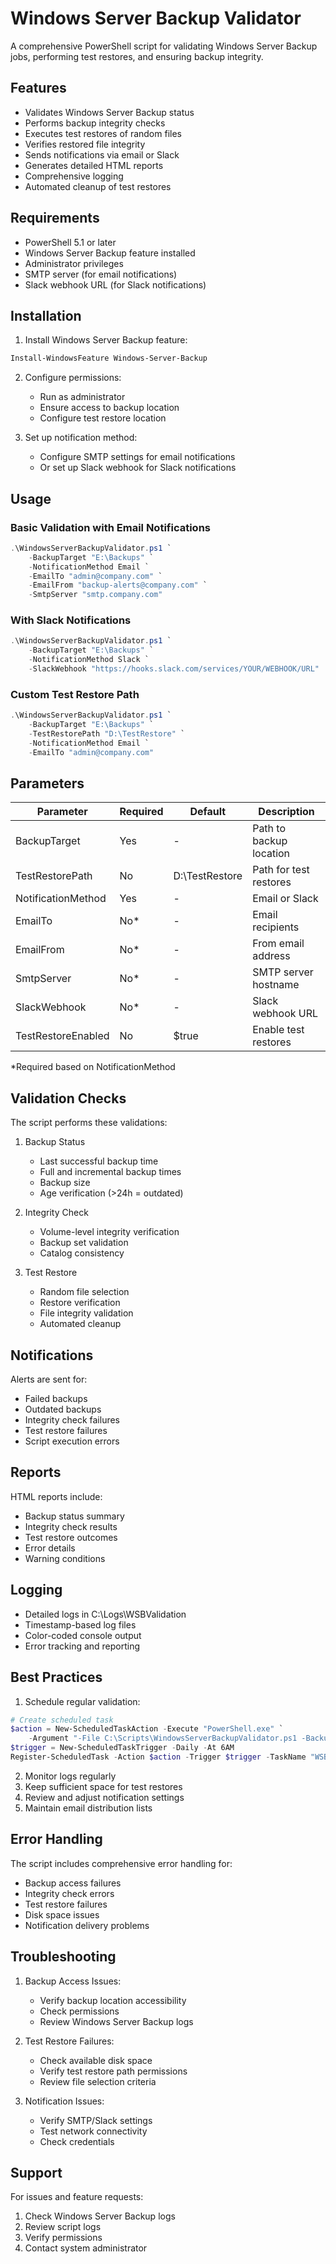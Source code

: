 # Windows Server Backup Validator

A comprehensive PowerShell script for validating Windows Server Backup jobs, performing test restores, and ensuring backup integrity.

## Features

- Validates Windows Server Backup status
- Performs backup integrity checks
- Executes test restores of random files
- Verifies restored file integrity
- Sends notifications via email or Slack
- Generates detailed HTML reports
- Comprehensive logging
- Automated cleanup of test restores

## Requirements

- PowerShell 5.1 or later
- Windows Server Backup feature installed
- Administrator privileges
- SMTP server (for email notifications)
- Slack webhook URL (for Slack notifications)

## Installation

1. Install Windows Server Backup feature:
```powershell
Install-WindowsFeature Windows-Server-Backup
```

2. Configure permissions:
   - Run as administrator
   - Ensure access to backup location
   - Configure test restore location

3. Set up notification method:
   - Configure SMTP settings for email notifications
   - Or set up Slack webhook for Slack notifications

## Usage

### Basic Validation with Email Notifications
```powershell
.\WindowsServerBackupValidator.ps1 `
    -BackupTarget "E:\Backups" `
    -NotificationMethod Email `
    -EmailTo "admin@company.com" `
    -EmailFrom "backup-alerts@company.com" `
    -SmtpServer "smtp.company.com"
```

### With Slack Notifications
```powershell
.\WindowsServerBackupValidator.ps1 `
    -BackupTarget "E:\Backups" `
    -NotificationMethod Slack `
    -SlackWebhook "https://hooks.slack.com/services/YOUR/WEBHOOK/URL"
```

### Custom Test Restore Path
```powershell
.\WindowsServerBackupValidator.ps1 `
    -BackupTarget "E:\Backups" `
    -TestRestorePath "D:\TestRestore" `
    -NotificationMethod Email `
    -EmailTo "admin@company.com"
```

## Parameters

| Parameter | Required | Default | Description |
|-----------|----------|---------|-------------|
| BackupTarget | Yes | - | Path to backup location |
| TestRestorePath | No | D:\TestRestore | Path for test restores |
| NotificationMethod | Yes | - | Email or Slack |
| EmailTo | No* | - | Email recipients |
| EmailFrom | No* | - | From email address |
| SmtpServer | No* | - | SMTP server hostname |
| SlackWebhook | No* | - | Slack webhook URL |
| TestRestoreEnabled | No | $true | Enable test restores |

*Required based on NotificationMethod

## Validation Checks

The script performs these validations:

1. Backup Status
   - Last successful backup time
   - Full and incremental backup times
   - Backup size
   - Age verification (>24h = outdated)

2. Integrity Check
   - Volume-level integrity verification
   - Backup set validation
   - Catalog consistency

3. Test Restore
   - Random file selection
   - Restore verification
   - File integrity validation
   - Automated cleanup

## Notifications

Alerts are sent for:
- Failed backups
- Outdated backups
- Integrity check failures
- Test restore failures
- Script execution errors

## Reports

HTML reports include:
- Backup status summary
- Integrity check results
- Test restore outcomes
- Error details
- Warning conditions

## Logging

- Detailed logs in C:\Logs\WSBValidation
- Timestamp-based log files
- Color-coded console output
- Error tracking and reporting

## Best Practices

1. Schedule regular validation:
```powershell
# Create scheduled task
$action = New-ScheduledTaskAction -Execute "PowerShell.exe" `
    -Argument "-File C:\Scripts\WindowsServerBackupValidator.ps1 -BackupTarget 'E:\Backups' -NotificationMethod Email -EmailTo 'admin@company.com'"
$trigger = New-ScheduledTaskTrigger -Daily -At 6AM
Register-ScheduledTask -Action $action -Trigger $trigger -TaskName "WSBValidation" -Description "Daily Windows Server Backup validation"
```

2. Monitor logs regularly
3. Keep sufficient space for test restores
4. Review and adjust notification settings
5. Maintain email distribution lists

## Error Handling

The script includes comprehensive error handling for:
- Backup access failures
- Integrity check errors
- Test restore failures
- Disk space issues
- Notification delivery problems

## Troubleshooting

1. Backup Access Issues:
   - Verify backup location accessibility
   - Check permissions
   - Review Windows Server Backup logs

2. Test Restore Failures:
   - Check available disk space
   - Verify test restore path permissions
   - Review file selection criteria

3. Notification Issues:
   - Verify SMTP/Slack settings
   - Test network connectivity
   - Check credentials

## Support

For issues and feature requests:
1. Check Windows Server Backup logs
2. Review script logs
3. Verify permissions
4. Contact system administrator
